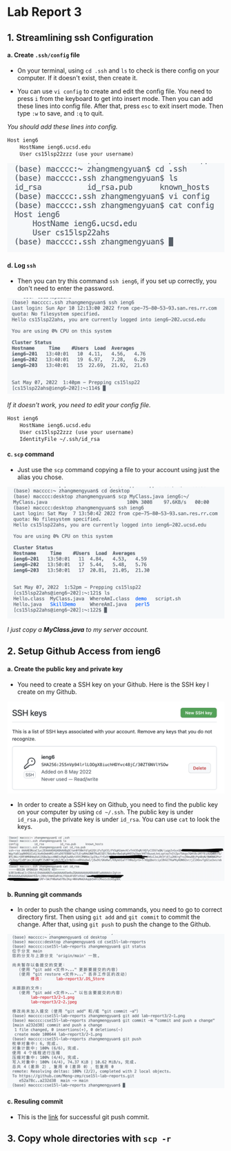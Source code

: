 # Lab Report 3

## 1. Streamlining ssh Configuration

#### a. Create `.ssh/config` file
- On your terminal, using `cd .ssh` and `ls` to check is there config on your computer. If it doesn't exist, then create it. 

- You can use `vi config` to create and edit the config file. You need to press `i` from the keyboard to get into insert mode. Then you can add these lines into config file. After that, press `esc` to exit insert mode. Then type `:w` to save, and `:q` to quit.

*You should add these lines into config.*
```
Host ieng6
    HostName ieng6.ucsd.edu
    User cs15lsp22zzz (use your username)
```

![image](1-1.png)


#### d. Log `ssh`
- Then you can try this command `ssh ieng6`, if you set up correctly, you don't need to enter the password.

![image](1-2.png)

*If it doesn't work, you need to edit your config file.*
```
Host ieng6
    HostName ieng6.ucsd.edu
    User cs15lsp22zzz (use your username)
    IdentityFile ~/.ssh/id_rsa
```


#### c. `scp` command
- Just use the `scp` command copying a file to your account using just the alias you chose.

![image](1-3.png)

*I just copy a **MyClass.java** to my server account.*


## 2. Setup Github Access from ieng6

#### a. Create the public key and private key
- You need to create a SSH key on your Github. Here is the SSH key I create on my Github.

![iamge](2-1.png)

- In order to create a SSH key on Github, you need to find the public key on your computer by using `cd ~/.ssh`. The public key is under `id_rsa.pub`, the private key is under `id_rsa`. You can use `cat` to look the keys.

![image](2-2.png)


#### b. Running git commands
- In order to push the change using commands, you need to go to correct directory first. Then using `git add` and `git commit` to commit the change. After that, using `git push` to push the change to the Github.

![image](2-3.png)


#### c. Resuling commit
- This is the [link](https://github.com/Meng-zmy/cse15l-lab-reports/commit/a232d38c2fa95b1e083a6bf61678a12636a4cb5a) for successful git push commit.


## 3. Copy whole directories with `scp -r`


